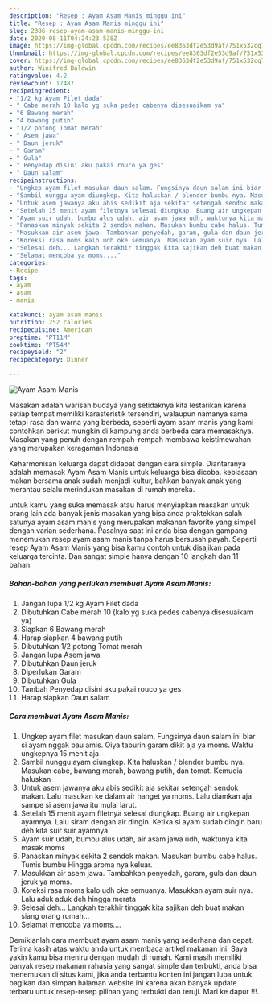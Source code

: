```yaml
---
description: "Resep : Ayam Asam Manis minggu ini"
title: "Resep : Ayam Asam Manis minggu ini"
slug: 2386-resep-ayam-asam-manis-minggu-ini
date: 2020-08-11T04:24:23.538Z
image: https://img-global.cpcdn.com/recipes/ee8363df2e53d9af/751x532cq70/ayam-asam-manis-foto-resep-utama.jpg
thumbnail: https://img-global.cpcdn.com/recipes/ee8363df2e53d9af/751x532cq70/ayam-asam-manis-foto-resep-utama.jpg
cover: https://img-global.cpcdn.com/recipes/ee8363df2e53d9af/751x532cq70/ayam-asam-manis-foto-resep-utama.jpg
author: Winifred Baldwin
ratingvalue: 4.2
reviewcount: 17487
recipeingredient:
- "1/2 kg Ayam Filet dada"
- " Cabe merah 10 kalo yg suka pedes cabenya disesuaikam ya"
- "6 Bawang merah"
- "4 bawang putih"
- "1/2 potong Tomat merah"
- " Asem jawa"
- " Daun jeruk"
- " Garam"
- " Gula"
- " Penyedap disini aku pakai rouco ya ges"
- " Daun salam"
recipeinstructions:
- "Ungkep ayam filet masukan daun salam. Fungsinya daun salam ini biar si ayam nggak bau amis. Oiya taburin garam dikit aja ya moms. Waktu ungkepnya 15 menit aja"
- "Sambil nunggu ayam diungkep. Kita haluskan / blender bumbu nya. Masukan cabe, bawang merah, bawang putih, dan tomat. Kemudia haluskan"
- "Untuk asem jawanya aku abis sedikit aja sekitar setengah sendok makan. Lalu masukan ke dalam air hanget ya moms. Lalu diamkan aja sampe si asem jawa itu mulai larut."
- "Setelah 15 menit ayam filetnya selesai diungkap. Buang air ungkepan ayamnya. Lalu siram dengan air dingin. Ketika si ayam sudab dingin baru deh kita suir suir ayamnya"
- "Ayam suir udah, bumbu alus udah, air asam jawa udh, waktunya kita masak moms"
- "Panaskan minyak sekita 2 sendok makan. Masukan bumbu cabe halus. Tumis bumbu Hingga aroma nya keluar."
- "Masukkan air asem jawa. Tambahkan penyedah, garam, gula dan daun jeruk ya moms."
- "Koreksi rasa moms kalo udh oke semuanya. Masukkan ayam suir nya. Lalu aduk aduk deh hingga merata"
- "Selesai deh... Langkah terakhir tinggak kita sajikan deh buat makan siang orang rumah..."
- "Selamat mencoba ya moms...."
categories:
- Recipe
tags:
- ayam
- asam
- manis

katakunci: ayam asam manis 
nutrition: 252 calories
recipecuisine: American
preptime: "PT11M"
cooktime: "PT54M"
recipeyield: "2"
recipecategory: Dinner

---
```



![Ayam Asam Manis](https://img-global.cpcdn.com/recipes/ee8363df2e53d9af/751x532cq70/ayam-asam-manis-foto-resep-utama.jpg)

Masakan adalah warisan budaya yang setidaknya kita lestarikan karena setiap tempat memiliki karasteristik tersendiri, walaupun namanya sama tetapi rasa dan warna yang berbeda, seperti ayam asam manis yang kami contohkan berikut mungkin di kampung anda berbeda cara memasaknya. Masakan yang penuh dengan rempah-rempah membawa keistimewahan yang merupakan keragaman Indonesia

Keharmonisan keluarga dapat didapat dengan cara simple. Diantaranya adalah memasak Ayam Asam Manis untuk keluarga bisa dicoba. kebiasaan makan bersama anak sudah menjadi kultur, bahkan banyak anak yang merantau selalu merindukan masakan di rumah mereka.



untuk kamu yang suka memasak atau harus menyiapkan masakan untuk orang lain ada banyak jenis masakan yang bisa anda praktekkan salah satunya ayam asam manis yang merupakan makanan favorite yang simpel dengan varian sederhana. Pasalnya saat ini anda bisa dengan gampang menemukan resep ayam asam manis tanpa harus bersusah payah.
Seperti resep Ayam Asam Manis yang bisa kamu contoh untuk disajikan pada keluarga tercinta. Dan sangat simple hanya dengan 10 langkah dan 11 bahan.


<!--inarticleads1-->

##### Bahan-bahan yang perlukan membuat Ayam Asam Manis:

1. Jangan lupa 1/2 kg Ayam Filet dada
1. Dibutuhkan  Cabe merah 10 (kalo yg suka pedes cabenya disesuaikam ya)
1. Siapkan 6 Bawang merah
1. Harap siapkan 4 bawang putih
1. Dibutuhkan 1/2 potong Tomat merah
1. Jangan lupa  Asem jawa
1. Dibutuhkan  Daun jeruk
1. Diperlukan  Garam
1. Dibutuhkan  Gula
1. Tambah  Penyedap disini aku pakai rouco ya ges
1. Harap siapkan  Daun salam




<!--inarticleads2-->

##### Cara membuat  Ayam Asam Manis:

1. Ungkep ayam filet masukan daun salam. Fungsinya daun salam ini biar si ayam nggak bau amis. Oiya taburin garam dikit aja ya moms. Waktu ungkepnya 15 menit aja
1. Sambil nunggu ayam diungkep. Kita haluskan / blender bumbu nya. Masukan cabe, bawang merah, bawang putih, dan tomat. Kemudia haluskan
1. Untuk asem jawanya aku abis sedikit aja sekitar setengah sendok makan. Lalu masukan ke dalam air hanget ya moms. Lalu diamkan aja sampe si asem jawa itu mulai larut.
1. Setelah 15 menit ayam filetnya selesai diungkap. Buang air ungkepan ayamnya. Lalu siram dengan air dingin. Ketika si ayam sudab dingin baru deh kita suir suir ayamnya
1. Ayam suir udah, bumbu alus udah, air asam jawa udh, waktunya kita masak moms
1. Panaskan minyak sekita 2 sendok makan. Masukan bumbu cabe halus. Tumis bumbu Hingga aroma nya keluar.
1. Masukkan air asem jawa. Tambahkan penyedah, garam, gula dan daun jeruk ya moms.
1. Koreksi rasa moms kalo udh oke semuanya. Masukkan ayam suir nya. Lalu aduk aduk deh hingga merata
1. Selesai deh... Langkah terakhir tinggak kita sajikan deh buat makan siang orang rumah...
1. Selamat mencoba ya moms....




Demikianlah cara membuat ayam asam manis yang sederhana dan cepat. Terima kasih atas waktu anda untuk membaca artikel makanan ini. Saya yakin kamu bisa meniru dengan mudah di rumah. Kami masih memiliki banyak resep makanan rahasia yang sangat simple dan terbukti, anda bisa menemukan di situs kami, jika anda terbantu konten ini jangan lupa untuk bagikan dan simpan halaman website ini karena akan banyak update terbaru untuk resep-resep pilihan yang terbukti dan teruji. Mari ke dapur !!!. 
